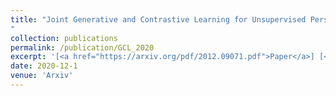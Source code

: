 ```yaml
---
title: "Joint Generative and Contrastive Learning for Unsupervised Person Re-identification
"
collection: publications
permalink: /publication/GCL_2020
excerpt: '[<a href="https://arxiv.org/pdf/2012.09071.pdf">Paper</a>] [<a href="https://github.com/chenhao2345/GCL">Code</a>]'
date: 2020-12-1
venue: 'Arxiv'
---
```

